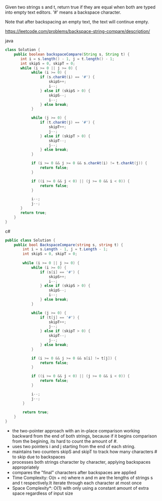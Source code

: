 Given two strings s and t, return true if they are equal when both are typed into empty text editors. '#' means a backspace character.

Note that after backspacing an empty text, the text will continue empty.

https://leetcode.com/problems/backspace-string-compare/description/

java
```java
class Solution {
    public boolean backspaceCompare(String s, String t) {
       int i = s.length() - 1, j = t.length() - 1;
       int skipS = 0, skipT = 0;
       while (i >= 0 || j >= 0) {
            while (i >= 0) {
                if (s.charAt(i) == '#') {
                    skipS++;
                    i--;
                } else if (skipS > 0) {
                    skipS--;
                    i--;
                } else break;
            }

            while (j >= 0) {
                if (t.charAt(j) == '#') {
                    skipT++;
                    j--;
                } else if (skipT > 0) {
                    skipT--;
                    j--;
                } else break;
            }

            if (i >= 0 && j >= 0 && s.charAt(i) != t.charAt(j)) {
                return false;
            }

            if ((i >= 0 && j < 0) || (j >= 0 && i < 0)) {
                return false;
            }

            i--;
            j--;
       }
       return true;
    }
}
```

c#
```csharp
public class Solution {
    public bool BackspaceCompare(string s, string t) {
        int i = s.Length - 1, j = t.Length - 1;
        int skipS = 0, skipT = 0;
        
        while (i >= 0 || j >= 0) {
            while (i >= 0) {
                if (s[i] == '#') {
                    skipS++;
                    i--;
                } else if (skipS > 0) {
                    skipS--;
                    i--;
                } else break;
            }

            while (j >= 0) {
                if (t[j] == '#') {
                    skipT++;
                    j--;
                } else if (skipT > 0) {
                    skipT--;
                    j--;
                } else break;
            }

            if (i >= 0 && j >= 0 && s[i] != t[j]) {
                return false;
            }

            if ((i >= 0 && j < 0) || (j >= 0 && i < 0)) {
                return false;
            }

            i--;
            j--;
        }
        
        return true;
    }
}
```
-  the two-pointer approach with an in-place comparison working backward from the end of both strings, because if it begins comparison from the begining, its hard to count the amount of #.
- uses two pointers i and j starting from the end of each string.
-  maintains two counters skipS and skipT to track how many characters # to skip due to backspaces
- processes both strings character by character, applying backspaces appropriately
- compares the "final" characters after backspaces are applied
- Time Complexity: O(n + m) where n and m are the lengths of strings s and t respectively.It iterate through each character at most once
- Space Complexity*: O(1) with only using a constant amount of extra space regardless of input size


